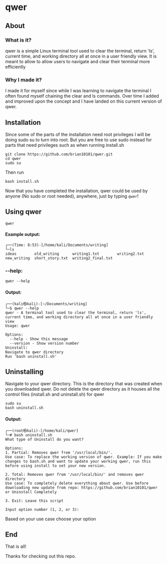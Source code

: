 <h1>qwer</h1>

<h2>About</h2>

<h3>What is it?</h3>

<p> qwer is a simple Linux terminal tool used to clear the terminal, return 'ls', current time, and working directory all at once in a user friendly view. It is meant to allow to allow users to navigate and clear their terminal more efficiently</p>

<h3>Why I made it?</h3>

<p> I made it for myself since while I was learning to navigate the terminal I often found myself chaining the clear and ls commands. Over time I added and improved upon the concept and I have landed on this current version of qwer.</p>

<h2>Installation</h2>

<p>Since some of the parts of the installation need root privileges I will be doing sudo su to turn into root. But you are free to use sudo instead for parts that need privileges such as when running install.sh</p>

    git clone https://github.com/brian10101/qwer.git
    cd qwer
    sudo su

Then run

    bash install.sh

Now that you have completed the installation, qwer could be used by anyone (No sudo or root needed), anywhere, just by typing `qwer`!

<h2>Using qwer</h2>

```
qwer
```

<h4>Example output:</h4>

```
┌──(Time: 8:53)-[/home/kali/Documents/writing]
└─ls
ideas        old_writing      writing1.txt        writing2.txt
new_writing  short_story.txt  writing2_final.txt
```

<h3>--help:</h3>

    qwer --help

<h4>Output:</h4>

```
┌──(kali㉿kali)-[~/Documents/writing]
└─$ qwer --help
qwer - A terminal tool used to clear the terminal, return 'ls', current time, and working directory all at once in a user friendly view
Usage: qwer

Options:
  --help - Show this message
  --version - Show version number
Uninstall:
Navigate to qwer directory
Run 'bash uninstall.sh'
```

<h2>Uninstalling</h2>

<p>Navigate to your qwer directory. This is the directory that was created when you downloaded qwer. Do not delete the qwer directory as it houses all the control files (install.sh and uninstall.sh) for qwer</p>

    sudo su
    bash uninstall.sh

<h4>Output:</h4>

```
┌──(root㉿kali)-[/home/kali/qwer]
└─# bash uninstall.sh 
What type of Uninstall do you want?

Options:
1. Partial: Removes qwer from '/usr/local/bin/'.
Use case: To replace the working version of qwer. Example: If you make changes to bash.sh and want to update your working qwer, run this before using install to set your new version.

2. Total: Removes qwer from '/usr/local/bin/' and removes qwer directory
Use case: To completely delete everything about qwer. Use before downloading new update from repo: https://github.com/brian10101/qwer or Uninstall Completely

3. Exit: Leave this script

Input option number (1, 2, or 3):

```

<p>Based on your use case choose your option</p>

<h2>End</h2>

<p>That is all!</p>
<p>Thanks for checking out this repo.</P>


